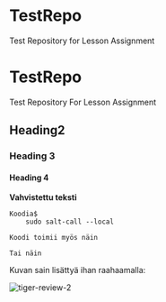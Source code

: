 # TestRepo
Test Repository for Lesson Assignment

# TestRepo
Test Repository For Lesson Assignment

## Heading2
### Heading 3
#### Heading 4

__Vahvistettu teksti__

    Koodia$
        sudo salt-call --local
        
 
 ```
 Koodi toimii myös näin
 ```
 
 `Tai näin`
 
 Kuvan sain lisättyä ihan raahaamalla:
 
![tiger-review-2](https://user-images.githubusercontent.com/116954333/201051155-93af89df-1f46-4700-9599-9d8f54db3e57.jpg)
